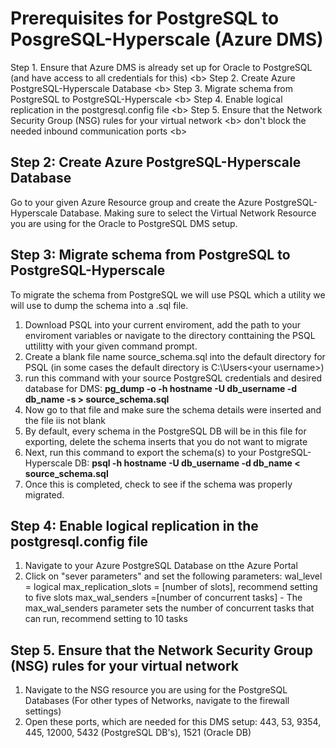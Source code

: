 # Prerequisites for PostgreSQL to PosgreSQL-Hyperscale (Azure DMS)

Step 1. Ensure that Azure DMS is already set up for Oracle to PostgreSQL (and have access to all credentials for this) <b\>
Step 2. Create Azure PostgreSQL-Hyperscale Database <b\>
Step 3. Migrate schema from PostgreSQL to PostgreSQL-Hyperscale <b\>
Step 4. Enable logical replication in the postgresql.config file <b\>
Step 5. Ensure that the Network Security Group (NSG) rules for your virtual network <b\>
   don't block the needed inbound communication ports <b\>

## Step 2: Create Azure PostgreSQL-Hyperscale Database

Go to your given Azure Resource group and create the Azure PostgreSQL-Hyperscale Database. Making sure to select the Virtual Network Resource you are using for the Oracle to PostgreSQL DMS setup.

## Step 3: Migrate schema from PostgreSQL to PostgreSQL-Hyperscale

To migrate the schema from PostgreSQL we will use PSQL which a utility we will use to dump the schema into a .sql file.
1. Download PSQL into your current enviroment, add the path to your enviroment variables or navigate to the directory conttaining the PSQL uttilitty with your given command prompt.
2. Create a blank file name source_schema.sql into the default directory for PSQL (in some cases the default directory is C:\Users\<your username>)
3. run this command with your source PostgreSQL credentials and desired database for DMS:
**pg_dump -o -h hostname -U db_username -d db_name -s > source_schema.sql**
4. Now go to that file and make sure the schema details were inserted and the file iis not blank
5. By default, every schema in the PostgreSQL DB will be in this file for exporting, delete the schema inserts that you do not want to migrate
5. Next, run this command to export the schema(s) to your PostgreSQL-Hyperscale DB:
**psql -h hostname -U db_username -d db_name < source_schema.sql**
6. Once this is completed, check to see if the schema was properly migrated.

## Step 4: Enable logical replication in the postgresql.config file
1. Navigate to your Azure PostgreSQL Database on tthe Azure Portal
2. Click on "sever parameters" and set the following parameters:
wal_level = logical
max_replication_slots = [number of slots], recommend setting to five slots
max_wal_senders =[number of concurrent tasks] - The max_wal_senders parameter sets the number of concurrent tasks that can run, recommend setting to 10 tasks

## Step 5. Ensure that the Network Security Group (NSG) rules for your virtual network 
1. Navigate to the NSG resource you are using for the PostgreSQL Databases (For other types of Networks, navigate to the firewall settings)
2. Open these ports, which are needed for this DMS setup: 443, 53, 9354, 445, 12000, 5432 (PostgreSQL DB's), 1521 (Oracle DB)
   
   
   
   
   
